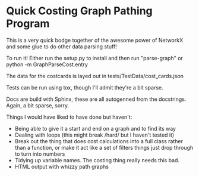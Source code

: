 Quick Costing Graph Pathing Program
===================================

This is a very quick bodge together of the awesome power of NetworkX and some glue to
do other data parsing stuff!

To run it! Either run the setup.py to install and then run "parse-graph" or python -m GraphParseCost.entry

The data for the costcards is layed out in tests/TestData/cost_cards.json

Tests can be run using tox, though I'll admit they're a bit sparse.

Docs are build with Sphinx, these are all autogenned from the docstrings. Again, a bit sparse, sorry.

Things I would have liked to have done but haven't:

* Being able to give it a start and end on a graph and to find its way
* Dealing with loops (this might break /hard/ but I haven't tested it)
* Break out the thing that does cost calculations into a full class rather than a function, or make it act like a set of filters things just drop through to turn into numbers
* Tidying up variable names. The costing thing really needs this bad.
* HTML output with whizzy path graphs

